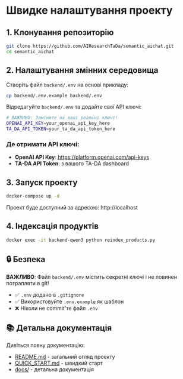 # Швидке налаштування проекту

## 1. Клонування репозиторію

```bash
git clone https://github.com/AIResearchTaDa/semantic_aichat.git
cd semantic_aichat
```

## 2. Налаштування змінних середовища

Створіть файл `backend/.env` на основі прикладу:

```bash
cp backend/.env.example backend/.env
```

Відредагуйте `backend/.env` та додайте свої API ключі:

```bash
# ВАЖЛИВО: Заміните на ваші реальні ключі!
OPENAI_API_KEY=your_openai_api_key_here
TA_DA_API_TOKEN=your_ta_da_api_token_here
```

### Де отримати API ключі:

- **OpenAI API Key**: https://platform.openai.com/api-keys
- **TA-DA API Token**: з вашого TA-DA dashboard

## 3. Запуск проекту

```bash
docker-compose up -d
```

Проект буде доступний за адресою: http://localhost

## 4. Індексація продуктів

```bash
docker exec -it backend-qwen3 python reindex_products.py
```

## 🔒 Безпека

**ВАЖЛИВО**: Файл `backend/.env` містить секретні ключі і не повинен потрапляти в git!
- ✅ `.env` додано в `.gitignore`
- ✅ Використовуйте `.env.example` як шаблон
- ❌ Ніколи не commit'те файл `.env`

## 📚 Детальна документація

Дивіться повну документацію:
- [README.md](README.md) - загальний огляд проекту
- [QUICK_START.md](QUICK_START.md) - швидкий старт
- [docs/](docs/) - детальна документація

